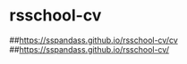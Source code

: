 # rsschool-cv
##https://sspandass.github.io/rsschool-cv/cv
##https://sspandass.github.io/rsschool-cv/
